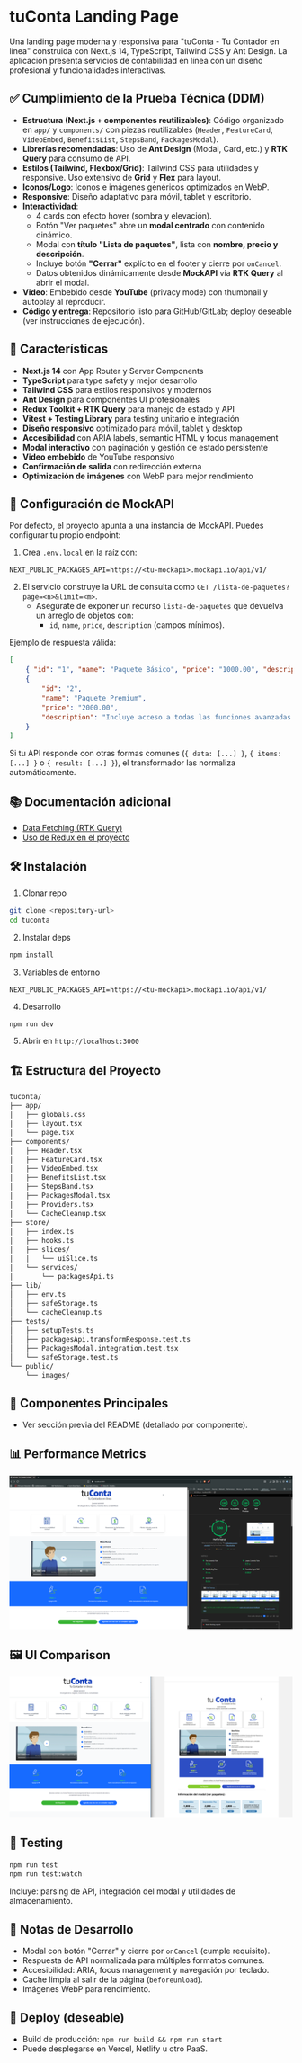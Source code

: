 # tuConta Landing Page

Una landing page moderna y responsiva para "tuConta - Tu Contador en línea" construida con Next.js 14, TypeScript, Tailwind CSS y Ant Design. La aplicación presenta servicios de contabilidad en línea con un diseño profesional y funcionalidades interactivas.

## ✅ Cumplimiento de la Prueba Técnica (DDM)

- **Estructura (Next.js + componentes reutilizables)**: Código organizado en `app/` y `components/` con piezas reutilizables (`Header`, `FeatureCard`, `VideoEmbed`, `BenefitsList`, `StepsBand`, `PackagesModal`).
- **Librerías recomendadas**: Uso de **Ant Design** (Modal, Card, etc.) y **RTK Query** para consumo de API.
- **Estilos (Tailwind, Flexbox/Grid)**: Tailwind CSS para utilidades y responsive. Uso extensivo de **Grid** y **Flex** para layout.
- **Iconos/Logo**: Iconos e imágenes genéricos optimizados en WebP.
- **Responsive**: Diseño adaptativo para móvil, tablet y escritorio.
- **Interactividad**:
  - 4 cards con efecto hover (sombra y elevación).
  - Botón "Ver paquetes" abre un **modal centrado** con contenido dinámico.
  - Modal con **título "Lista de paquetes"**, lista con **nombre, precio y descripción**.
  - Incluye botón **"Cerrar"** explícito en el footer y cierre por `onCancel`.
  - Datos obtenidos dinámicamente desde **MockAPI** vía **RTK Query** al abrir el modal.
- **Video**: Embebido desde **YouTube** (privacy mode) con thumbnail y autoplay al reproducir.
- **Código y entrega**: Repositorio listo para GitHub/GitLab; deploy deseable (ver instrucciones de ejecución).

## 🚀 Características

- **Next.js 14** con App Router y Server Components
- **TypeScript** para type safety y mejor desarrollo
- **Tailwind CSS** para estilos responsivos y modernos
- **Ant Design** para componentes UI profesionales
- **Redux Toolkit + RTK Query** para manejo de estado y API
- **Vitest + Testing Library** para testing unitario e integración
- **Diseño responsivo** optimizado para móvil, tablet y desktop
- **Accesibilidad** con ARIA labels, semantic HTML y focus management
- **Modal interactivo** con paginación y gestión de estado persistente
- **Video embebido** de YouTube responsivo
- **Confirmación de salida** con redirección externa
- **Optimización de imágenes** con WebP para mejor rendimiento

## 🔧 Configuración de MockAPI

Por defecto, el proyecto apunta a una instancia de MockAPI. Puedes configurar tu propio endpoint:

1. Crea `.env.local` en la raíz con:

```env
NEXT_PUBLIC_PACKAGES_API=https://<tu-mockapi>.mockapi.io/api/v1/
```

2. El servicio construye la URL de consulta como `GET /lista-de-paquetes?page=<n>&limit=<m>`.
   - Asegúrate de exponer un recurso `lista-de-paquetes` que devuelva un arreglo de objetos con:
     - `id`, `name`, `price`, `description` (campos mínimos).

Ejemplo de respuesta válida:

```json
[
	{ "id": "1", "name": "Paquete Básico", "price": "1000.00", "description": "Incluye acceso a funciones esenciales." },
	{
		"id": "2",
		"name": "Paquete Premium",
		"price": "2000.00",
		"description": "Incluye acceso a todas las funciones avanzadas."
	}
]
```

Si tu API responde con otras formas comunes (`{ data: [...] }`, `{ items: [...] }` o `{ result: [...] }`), el transformador las normaliza automáticamente.

## 📚 Documentación adicional

- [Data Fetching (RTK Query)](docs/data-fetching.md)
- [Uso de Redux en el proyecto](docs/redux-usage.md)

## 🛠️ Instalación

1. Clonar repo

```bash
git clone <repository-url>
cd tuconta
```

2. Instalar deps

```bash
npm install
```

3. Variables de entorno

```env
NEXT_PUBLIC_PACKAGES_API=https://<tu-mockapi>.mockapi.io/api/v1/
```

4. Desarrollo

```bash
npm run dev
```

5. Abrir en `http://localhost:3000`

## 🏗️ Estructura del Proyecto

```
tuconta/
├── app/
│   ├── globals.css
│   ├── layout.tsx
│   └── page.tsx
├── components/
│   ├── Header.tsx
│   ├── FeatureCard.tsx
│   ├── VideoEmbed.tsx
│   ├── BenefitsList.tsx
│   ├── StepsBand.tsx
│   ├── PackagesModal.tsx
│   ├── Providers.tsx
│   └── CacheCleanup.tsx
├── store/
│   ├── index.ts
│   ├── hooks.ts
│   ├── slices/
│   │   └── uiSlice.ts
│   └── services/
│       └── packagesApi.ts
├── lib/
│   ├── env.ts
│   ├── safeStorage.ts
│   └── cacheCleanup.ts
├── tests/
│   ├── setupTests.ts
│   ├── packagesApi.transformResponse.test.ts
│   ├── PackagesModal.integration.test.tsx
│   └── safeStorage.test.ts
└── public/
    └── images/
```

## 🎨 Componentes Principales

- Ver sección previa del README (detallado por componente).

## 📊 Performance Metrics

![Lighthouse Performance Score](/public/msc/Lighthouse.png)

## 🖼️ UI Comparison

![UI Comparison](/public/msc/UI_comparison.png)

## 🧪 Testing

```bash
npm run test
npm run test:watch
```

Incluye: parsing de API, integración del modal y utilidades de almacenamiento.

## 📝 Notas de Desarrollo

- Modal con botón "Cerrar" y cierre por `onCancel` (cumple requisito).
- Respuesta de API normalizada para múltiples formatos comunes.
- Accesibilidad: ARIA, focus management y navegación por teclado.
- Cache limpia al salir de la página (`beforeunload`).
- Imágenes WebP para rendimiento.

## 🚀 Deploy (deseable)

- Build de producción: `npm run build && npm run start`
- Puede desplegarse en Vercel, Netlify u otro PaaS.
